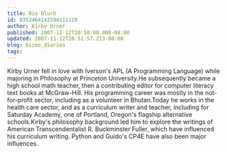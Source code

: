 ```yaml
---
title: Bio Blurb
id: 8352464143594111110
author: Kirby Urner
published: 2007-11-12T20:50:00.000-08:00
updated: 2007-11-12T20:51:57.213-08:00
blog: bizmo_diaries
tags: 
---
```


Kirby Urner fell in love with Iverson's APL (A Programming Language) while majoring in Philosophy at Princeton University.He subsequently became a high school math teacher, then a contributing editor for computer literacy text books at McGraw-Hill.  His programming career was mostly in the not-for-profit sector, including as a volunteer in Bhutan.Today he works in the health care sector, and as a curriculum writer and teacher, including for Saturday Academy, one of Portland, Oregon's flagship alternative schools.Kirby's philosophy background led him to explore the writings of American Transcendentalist R. Buckminster Fuller, which have influenced his curriculum writing.  Python and Guido's CP4E have also been major influences.